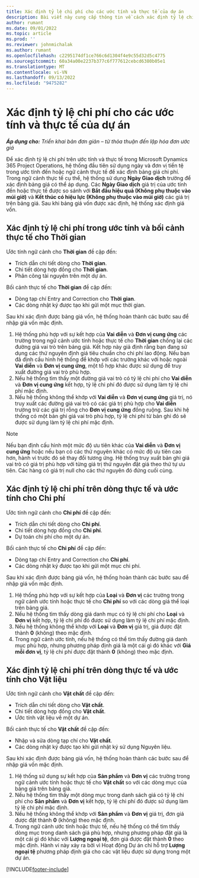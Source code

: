 ```yaml
---
title: Xác định tỷ lệ chi phí cho các ước tính và thực tế của dự án
description: Bài viết này cung cấp thông tin về cách xác định tỷ lệ chi phí cho các ước tính và thực tế của dự án.
author: rumant
ms.date: 09/01/2022
ms.topic: article
ms.prod: ''
ms.reviewer: johnmichalak
ms.author: rumant
ms.openlocfilehash: c2295174df1ce766c6d1304f4e9c55d32d5c4775
ms.sourcegitcommit: 60a34a00e2237b377c6f777612cebcd6380b05e1
ms.translationtype: MT
ms.contentlocale: vi-VN
ms.lasthandoff: 09/13/2022
ms.locfileid: "9475282"
---
```

# <a name="determine-cost-rates-for-project-estimates-and-actuals"></a>Xác định tỷ lệ chi phí cho các ước tính và thực tế của dự án

_**Áp dụng cho:** Triển khai bản đơn giản – từ thỏa thuận đến lập hóa đơn ước giá_

Để xác định tỷ lệ chi phí trên ước tính và thực tế trong Microsoft Dynamics 365 Project Operations, hệ thống đầu tiên sử dụng ngày và đơn vị tiền tệ trong ước tính đến hoặc ngữ cảnh thực tế để xác định bảng giá chi phí. Trong ngữ cảnh thực tế cụ thể, hệ thống sử dụng **Ngày Giao dịch** trường để xác định bảng giá có thể áp dụng. Các **Ngày Giao dịch** giá trị của ước tính đến hoặc thực tế được so sánh với **Bắt đầu hiệu quả (Không phụ thuộc vào múi giờ)** và **Kết thúc có hiệu lực (Không phụ thuộc vào múi giờ)** các giá trị trên bảng giá. Sau khi bảng giá vốn được xác định, hệ thống xác định giá vốn. 

## <a name="determining-cost-rates-in-estimate-and-actual-contexts-for-time"></a>Xác định tỷ lệ chi phí trong ước tính và bối cảnh thực tế cho Thời gian

Ước tính ngữ cảnh cho **Thời gian** đề cập đến:

- Trích dẫn chi tiết dòng cho **Thời gian**.
- Chi tiết dòng hợp đồng cho **Thời gian**.
- Phân công tài nguyên trên một dự án.

Bối cảnh thực tế cho **Thời gian** đề cập đến:

- Dòng tạp chí Entry and Correction cho **Thời gian**.
- Các dòng nhật ký được tạo khi gửi một mục thời gian.

Sau khi xác định được bảng giá vốn, hệ thống hoàn thành các bước sau để nhập giá vốn mặc định.

1. Hệ thống phù hợp với sự kết hợp của **Vai diễn** và **Đơn vị cung ứng** các trường trong ngữ cảnh ước tính hoặc thực tế cho **Thời gian** chống lại các đường giá vai trò trên bảng giá. Kết hợp này giả định rằng bạn đang sử dụng các thứ nguyên định giá tiêu chuẩn cho chi phí lao động. Nếu bạn đã định cấu hình hệ thống để khớp với các trường khác với hoặc ngoài **Vai diễn** và **Đơn vị cung ứng**, một tổ hợp khác được sử dụng để truy xuất đường giá vai trò phù hợp.
1. Nếu hệ thống tìm thấy một đường giá vai trò có tỷ lệ chi phí cho **Vai diễn** và **Đơn vị cung ứng** kết hợp, tỷ lệ chi phí đó được sử dụng làm tỷ lệ chi phí mặc định.
1. Nếu hệ thống không thể khớp với **Vai diễn** và **Đơn vị cung ứng** giá trị, nó truy xuất các đường giá vai trò có các giá trị phù hợp cho **Vai diễn** trường trừ các giá trị rỗng cho **Đơn vị cung ứng** đồng ruộng. Sau khi hệ thống có một bản ghi giá vai trò phù hợp, tỷ lệ chi phí từ bản ghi đó sẽ được sử dụng làm tỷ lệ chi phí mặc định.

> [!NOTE]
> Nếu bạn định cấu hình một mức độ ưu tiên khác của **Vai diễn** và **Đơn vị cung ứng** hoặc nếu bạn có các thứ nguyên khác có mức độ ưu tiên cao hơn, hành vi trước đó sẽ thay đổi tương ứng. Hệ thống truy xuất bản ghi giá vai trò có giá trị phù hợp với từng giá trị thứ nguyên đặt giá theo thứ tự ưu tiên. Các hàng có giá trị null cho các thứ nguyên đó đứng cuối cùng.

## <a name="determining-cost-rates-on-actual-and-estimate-lines-for-expense"></a>Xác định tỷ lệ chi phí trên dòng thực tế và ước tính cho Chi phí

Ước tính ngữ cảnh cho **Chi phí** đề cập đến:

- Trích dẫn chi tiết dòng cho **Chi phí**.
- Chi tiết dòng hợp đồng cho **Chi phí**.
- Dự toán chi phí cho một dự án.

Bối cảnh thực tế cho **Chi phí** đề cập đến:

- Dòng tạp chí Entry and Correction cho **Chi phí**.
- Các dòng nhật ký được tạo khi gửi một mục chi phí.

Sau khi xác định được bảng giá vốn, hệ thống hoàn thành các bước sau để nhập giá vốn mặc định.

1. Hệ thống phù hợp với sự kết hợp của **Loại** và **Đơn vị** các trường trong ngữ cảnh ước tính hoặc thực tế cho **Chi phí** so với các dòng giá thể loại trên bảng giá.
1. Nếu hệ thống tìm thấy dòng giá danh mục có tỷ lệ chi phí cho **Loại** và **Đơn vị** kết hợp, tỷ lệ chi phí đó được sử dụng làm tỷ lệ chi phí mặc định.
1. Nếu hệ thống không thể khớp với **Loại** và **Đơn vị** giá trị, giá được đặt thành **0** (không) theo mặc định.
1. Trong ngữ cảnh ước tính, nếu hệ thống có thể tìm thấy đường giá danh mục phù hợp, nhưng phương pháp định giá là một cái gì đó khác với **Giá mỗi đơn vị**, tỷ lệ chi phí được đặt thành **0** (không) theo mặc định.

## <a name="determining-cost-rates-on-actual-and-estimate-lines-for-material"></a>Xác định tỷ lệ chi phí trên dòng thực tế và ước tính cho Vật liệu

Ước tính ngữ cảnh cho **Vật chất** đề cập đến:

- Trích dẫn chi tiết dòng cho **Vật chất**.
- Chi tiết dòng hợp đồng cho **Vật chất**.
- Ước tính vật liệu về một dự án.

Bối cảnh thực tế cho **Vật chất** đề cập đến:

- Nhập và sửa dòng tạp chí cho **Vật chất**.
- Các dòng nhật ký được tạo khi gửi nhật ký sử dụng Nguyên liệu.

Sau khi xác định được bảng giá vốn, hệ thống hoàn thành các bước sau để nhập giá vốn mặc định.

1. Hệ thống sử dụng sự kết hợp của **Sản phẩm** và **Đơn vị** các trường trong ngữ cảnh ước tính hoặc thực tế cho **Vật chất** so với các dòng mục của bảng giá trên bảng giá.
1. Nếu hệ thống tìm thấy một dòng mục trong danh sách giá có tỷ lệ chi phí cho **Sản phẩm** và **Đơn vị** kết hợp, tỷ lệ chi phí đó được sử dụng làm tỷ lệ chi phí mặc định.
1. Nếu hệ thống không thể khớp với **Sản phẩm** và **Đơn vị** giá trị, đơn giá được đặt thành **0** (không) theo mặc định.
1. Trong ngữ cảnh ước tính hoặc thực tế, nếu hệ thống có thể tìm thấy dòng mục trong danh sách giá phù hợp, nhưng phương pháp đặt giá là một cái gì đó khác với **Lượng ngoại tệ**, đơn giá được đặt thành **0** theo mặc định. Hành vi này xảy ra bởi vì Hoạt động Dự án chỉ hỗ trợ **Lượng ngoại tệ** phương pháp định giá cho các vật liệu được sử dụng trong một dự án.

[!INCLUDE[footer-include](../../includes/footer-banner.md)]
